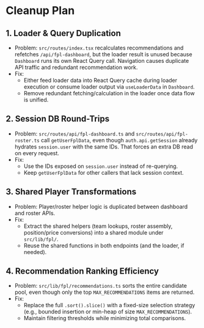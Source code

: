 # Cleanup Plan

## 1. Loader & Query Duplication
- Problem: `src/routes/index.tsx` recalculates recommendations and refetches `/api/fpl-dashboard`, but the loader result is unused because `Dashboard` runs its own React Query call. Navigation causes duplicate API traffic and redundant recommendation work.
- Fix:
  - Either feed loader data into React Query cache during loader execution or consume loader output via `useLoaderData` in `Dashboard`.
  - Remove redundant fetching/calculation in the loader once data flow is unified.

## 2. Session DB Round-Trips
- Problem: `src/routes/api/fpl-dashboard.ts` and `src/routes/api/fpl-roster.ts` call `getUserFplData`, even though `auth.api.getSession` already hydrates `session.user` with the same IDs. That forces an extra DB read on every request.
- Fix:
  - Use the IDs exposed on `session.user` instead of re-querying.
  - Keep `getUserFplData` for other callers that lack session context.

## 3. Shared Player Transformations
- Problem: Player/roster helper logic is duplicated between dashboard and roster APIs.
- Fix:
  - Extract the shared helpers (team lookups, roster assembly, position/price conversions) into a shared module under `src/lib/fpl/`.
  - Reuse the shared functions in both endpoints (and the loader, if needed).

## 4. Recommendation Ranking Efficiency
- Problem: `src/lib/fpl/recommendations.ts` sorts the entire candidate pool, even though only the top `MAX_RECOMMENDATIONS` items are returned.
- Fix:
  - Replace the full `.sort().slice()` with a fixed-size selection strategy (e.g., bounded insertion or min-heap of size `MAX_RECOMMENDATIONS`).
  - Maintain filtering thresholds while minimizing total comparisons.

